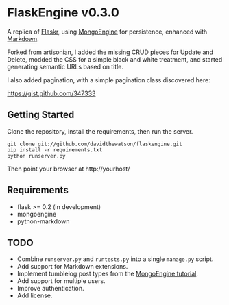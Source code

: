 FlaskEngine v0.3.0
===

A replica of [Flaskr](http://flask.pocoo.org/docs/tutorial/ "Flaskr - Flask Tutorial"), using [MongoEngine](http://hmarr.com/mongoengine/ "MongoEngine Docs") for persistence, enhanced with [Markdown](http://www.freewisdom.org/projects/python-markdown/ "Markdown in Python").

Forked from artisonian, I added the missing CRUD pieces for Update and Delete, modded the CSS for a simple black and white treatment, and started generating semantic URLs based on title.

I also added pagination, with a simple pagination class discovered here:

https://gist.github.com/347333

## Getting Started

Clone the repository, install the requirements, then run the server.

    git clone git://github.com/davidthewatson/flaskengine.git
    pip install -r requirements.txt
    python runserver.py 

Then point your browser at http://yourhost/

## Requirements

* flask >= 0.2 (in development)
* mongoengine
* python-markdown

## TODO

* Combine `runserver.py` and `runtests.py` into a single `manage.py` script.
* Add support for Markdown extensions.
* Implement tumblelog post types from the [MongoEngine tutorial](http://hmarr.com/mongoengine/tutorial.html).
* Add support for multiple users.
* Improve authentication.
* Add license.
